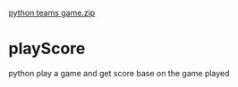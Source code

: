 [python teams game.zip](https://github.com/tumelozitha490/playScore/files/7022600/python.teams.game.zip)
# playScore
python play a game and get score base on the game played 


